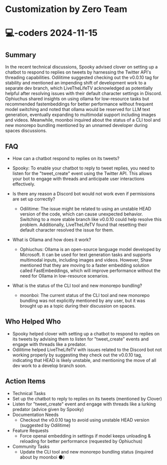 # Customization by Zero Team

# 💻-coders 2024-11-15

## Summary
 In the recent technical discussions, Spooky advised clover on setting up a chatbot to respond to replies on tweets by harnessing the Twitter API's threading capabilities. Odilitime suggested checking out the v0.0.10 tag for stability and mentioned an impending shift of development work to a separate dev branch, which LiveTheLifeTV acknowledged as potentially helpful after resolving issues with their default character settings in Discord. Ophiuchus shared insights on using ollama for low-resource tasks but recommended fastembeddings for better performance without frequent model switching and noted that ollama would be reserved for LLM text generation, eventually expanding to multimodal support including images and videos. Meanwhile, moonboi inquired about the status of a CLI tool and new monorepo bundling mentioned by an unnamed developer during spaces discussions.

## FAQ
 - How can a chatbot respond to replies on its tweets?
  - Spooky: To enable your chatbot to reply to tweet replies, you need to listen for the "tweet_create" event using the Twitter API. This allows your bot to engage with threads and anticipate user interactions effectively.

- Is there any reason a Discord bot would not work even if permissions are set up correctly?
  - Odilitime: The issue might be related to using an unstable HEAD version of the code, which can cause unexpected behavior. Switching to a more stable branch like v0.0.10 could help resolve this problem. Additionally, LiveTheLifeTV found that resetting their default character resolved the issue for them.

- What is Ollama and how does it work?
  - Ophiuchus: Ollama is an open-source language model developed by Microsoft. It can be used for text generation tasks and supports multimodal inputs, including images and videos. However, Shaw mentioned that they are moving to a faster embedding solution called FastEmbeddings, which will improve performance without the need for Ollama in low-resource scenarios.

- What is the status of the CLI tool and new monorepo bundling?
  - moonboi: The current status of the CLI tool and new monorepo bundling was not explicitly mentioned by any user, but it was brought up as a topic during their discussion on spaces.

## Who Helped Who
 - Spooky helped clover with setting up a chatbot to respond to replies on its tweets by advising them to listen for "tweet_create" events and engage with threads like a predator.
- Odilitime helped LiveTheLifeTV with issues related to the Discord bot not working properly by suggesting they check out the v0.0.10 tag, indicating that HEAD is likely unstable, and mentioning the move of all dev work to a develop branch soon.

## Action Items
 - Technical Tasks
  - Set up the chatbot to reply to replies on its tweets (mentioned by Clover)
  - Listen for "tweet_create" event and engage with threads like a lurking predator (advice given by Spooky)
- Documentation Needs
  - Checkout the v0.0.10 tag to avoid using unstable HEAD version (suggested by Odilitime)
- Feature Requests
  - Force openai embedding in settings if model keeps unloading & reloading for better performance (requested by Ophiuchus)
- Community Tasks
  - Update the CLI tool and new monorepo bundling status (inquired about by moonboi 🌑)

